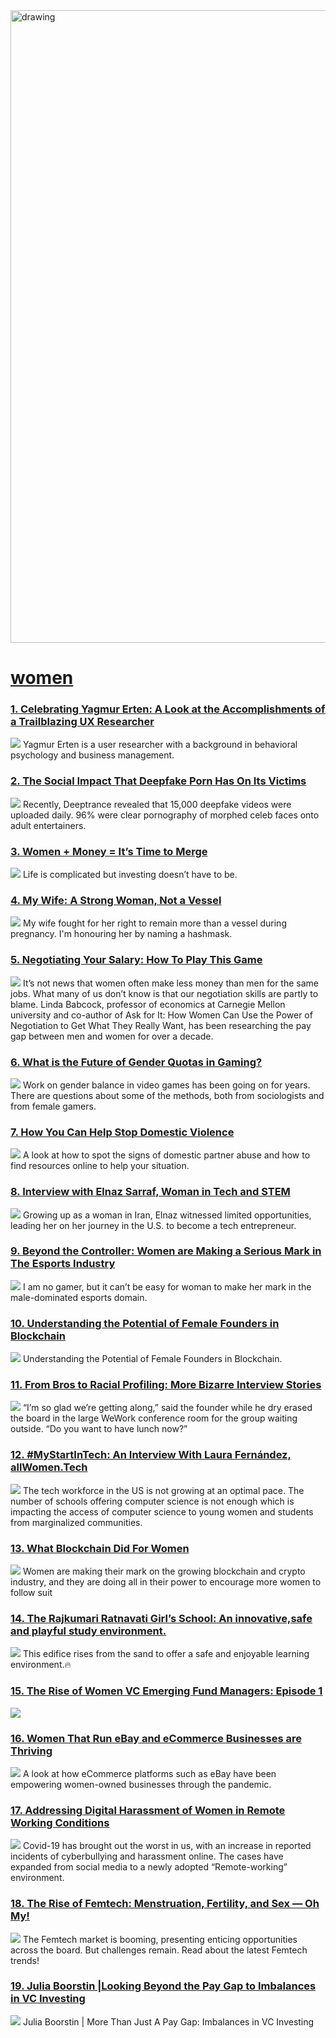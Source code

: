 <img src="https://hackernoon.com/banner-image.png" alt="drawing" width="1012"/>

# [women](https://hackernoon.com/tagged/women)
### [1. Celebrating Yagmur Erten: A Look at the Accomplishments of a Trailblazing UX Researcher](https://hackernoon.com/celebrating-yagmur-erten-a-look-at-the-accomplishments-of-a-trailblazing-ux-researcher)
![](https://cdn.hackernoon.com/images/N3XO5NVZhOWg3C9N60DvfI7U1PO2-u6b35g2.jpeg)
Yagmur Erten is a user researcher with a background in behavioral psychology and business management.

### [2. The Social Impact That Deepfake Porn Has On Its Victims](https://hackernoon.com/the-social-impact-that-deepfake-porn-has-on-its-victims-mz6137wp)
![](https://cdn.hackernoon.com/images/PTzlJJ2dKjTA4aK3EFGpnVUtreg1-0h233568.jpeg)
Recently, Deeptrance revealed that 15,000 deepfake videos were uploaded daily. 96% were clear pornography of morphed celeb faces onto adult entertainers.

### [3. Women + Money = It’s Time to Merge](https://hackernoon.com/women-money-its-time-to-merge-ss4z3ypp)
![](https://images.unsplash.com/photo-1496180470114-6ef490f3ff22?ixlib=rb-1.2.1&q=80&fm=jpg&crop=entropy&cs=tinysrgb&w=1080&fit=max&ixid=eyJhcHBfaWQiOjEwMDk2Mn0)
Life is complicated but investing doesn’t have to be.

### [4. My Wife: A Strong Woman, Not a Vessel](https://hackernoon.com/my-wife-a-strong-woman-not-a-vessel-sm1z35kn)
![](https://cdn.hackernoon.com/images/9nMyFjQNicRJ5HwksmBytJBySMi2-oaab3yhv.jpeg)
My wife fought for her right to remain more than a vessel during pregnancy. I'm honouring her by naming a hashmask.

### [5. Negotiating Your Salary: How To Play This Game](https://hackernoon.com/negotiating-your-salary-how-to-play-this-game-ji8x3y74)
![](https://images.unsplash.com/photo-1554200876-56c2f25224fa?ixlib=rb-1.2.1&q=80&fm=jpg&crop=entropy&cs=tinysrgb&w=1080&fit=max&ixid=eyJhcHBfaWQiOjEwMDk2Mn0)
It’s not news that women often make less money than men for the same jobs. What many of us don’t know is that our negotiation skills are partly to blame. Linda Babcock, professor of economics at Carnegie Mellon university and co-author of Ask for It: How Women Can Use the Power of Negotiation to Get What They Really Want, has been researching the pay gap between men and women for over a decade. 

### [6. What is the Future of Gender Quotas in Gaming?](https://hackernoon.com/what-is-the-future-of-gender-quotas-in-gaming)
![](https://cdn.hackernoon.com/images/YMzDqdXq9MgeEl4dai9nGaZIj8t1-pp93mx9.png)
Work on gender balance in video games has been going on for years. There are questions about some of the methods, both from sociologists and from female gamers.

### [7. How You Can Help Stop Domestic Violence](https://hackernoon.com/how-you-can-help-stop-domestic-violence)
![](https://cdn.hackernoon.com/images/mRtmiu2SfNY3sGIulKnQU0BZTv23-f1d3j71.jpeg)
A look at how to spot the signs of domestic partner abuse and how to find resources online to help your situation.

### [8. Interview with Elnaz Sarraf, Woman in Tech and STEM](https://hackernoon.com/interview-with-elnaz-sarraf-woman-in-tech-and-stem)
![](https://cdn.hackernoon.com/images/OWwusqtd11XIq9iOOIyuavuCQ7p2-bkb3tki.jpeg)
Growing up as a woman in Iran, Elnaz witnessed limited opportunities, leading her on her journey in the U.S. to become a tech entrepreneur. 

### [9. Beyond the Controller: Women are Making a Serious Mark in The Esports Industry ](https://hackernoon.com/beyond-the-controller-women-are-making-a-serious-mark-in-the-esports-industry)
![](https://cdn.hackernoon.com/images/yOCoQCmcKLN2WXcAYrdiMnFAkBp2-kl93prm.jpeg)
I am no gamer, but it can’t be easy for woman to make her mark in the male-dominated esports domain.

### [10. Understanding the Potential of Female Founders in Blockchain](https://hackernoon.com/understanding-the-potential-of-female-founders-in-blockchain)
![](https://cdn.hackernoon.com/images/2jqChkrv03exBUgkLrDzIbfM99q2-ok92bnj.jpeg)
Understanding the Potential of Female Founders in Blockchain.

### [11. From Bros to Racial Profiling: More Bizarre Interview Stories](https://hackernoon.com/from-bros-to-racial-profiling-more-bizarre-interview-stories-ku1u32w9)
![](https://cdn.hackernoon.com/drafts/yj9w38ei.png)
“I’m so glad we’re getting along,” said the founder while he dry erased the board in the large WeWork conference room for the group waiting outside. “Do you want to have lunch now?”

### [12. #MyStartInTech: An Interview With Laura Fernández, allWomen.Tech](https://hackernoon.com/mystartintech-an-interview-with-laura-fernandez-allwomentech-xa1635t4)
![](https://cdn.hackernoon.com/images/ZgvQHCAu7jcN5XqtXnwKd79j9yI3-zy1034qh.jpeg)
The tech workforce in the US is not growing at an optimal pace. The number of schools offering computer science is not enough which is impacting the access of computer science to young women and students from marginalized communities.

### [13. What Blockchain Did For Women](https://hackernoon.com/what-blockchain-did-for-women)
![](https://cdn.hackernoon.com/images/70E6vxhLbtYA3ZmdTWSQi3gjaem1-1r93pv7.jpeg)
Women are making their mark on the growing blockchain and crypto industry, and they are doing all in their power to encourage more women to follow suit 

### [14. The Rajkumari Ratnavati Girl’s School: An innovative,safe and playful study environment.](https://hackernoon.com/the-rajkumari-ratnavati-girls-school-an-innovativesafe-and-playful-study-environment)
![](https://cdn.hackernoon.com/images/hRDOVk3kuFUKcdoCm3DRio5srhh1-rgb3s6c.jpeg)
This edifice rises from the sand to offer a safe and enjoyable learning environment.🔥


### [15. The Rise of Women VC Emerging Fund Managers: Episode 1 ](https://hackernoon.com/episode-1-the-rise-of-women-vc-emerging-fund-managers-f020323b)
![](https://cdn.hackernoon.com/images/neu32qe.jpg)


### [16. Women That Run eBay and eCommerce Businesses are Thriving](https://hackernoon.com/women-that-run-ebay-and-ecommerce-businesses-are-thriving)
![](https://cdn.hackernoon.com/images/mRtmiu2SfNY3sGIulKnQU0BZTv23-7q137gf.jpeg)
A look at how eCommerce platforms such as eBay have been empowering women-owned businesses through the pandemic.

### [17. Addressing Digital Harassment of Women in Remote Working Conditions](https://hackernoon.com/addressing-digital-harassment-of-women-in-remote-working-conditions-6yi3uz7)
![](https://firebasestorage.googleapis.com/v0/b/hackernoon-app.appspot.com/o/images%2FimfHHHKsdJhDtPl1DWp8ekn5QUa2-2mx3ue5.jpeg?alt=media&token=afcaf1a6-c44f-4571-89fb-99a60a7089c9)
Covid-19 has brought out the worst in us, with an increase in reported incidents of cyberbullying and harassment online. The cases have expanded from social media to a newly adopted “Remote-working” environment. 

### [18. The Rise of Femtech: Menstruation, Fertility, and Sex — Oh My!](https://hackernoon.com/the-rise-of-femtech-menstruation-fertility-and-sex-oh-my-jx6r35xr)
![](https://cdn.hackernoon.com/images/dtsFKqwL3KZ43BFFEoYwTdyns4r1-fybm3fqx.jpeg)
The Femtech market is booming, presenting enticing opportunities across the board. But challenges remain. Read about the latest Femtech trends!

### [19. Julia Boorstin |Looking Beyond the Pay Gap to Imbalances in VC Investing](https://hackernoon.com/julia-boorstin-orlooking-beyond-the-pay-gap-to-imbalances-in-vc-investing)
![](https://cdn.hackernoon.com/images/sRDNsyX0c4TCCEJoPDTSzoNbnUD3-8993rgj.gif.webp)
Julia Boorstin | More Than Just A Pay Gap: Imbalances in VC Investing

